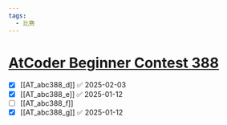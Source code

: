 ```yaml
---
tags:
  - 比赛
---
```

# [AtCoder Beginner Contest 388](https://atcoder.jp/contests/abc388)

- [x] [[AT_abc388_d]] ✅ 2025-02-03
- [x] [[AT_abc388_e]] ✅ 2025-01-12
- [ ] [[AT_abc388_f]]
- [x] [[AT_abc388_g]] ✅ 2025-01-12
